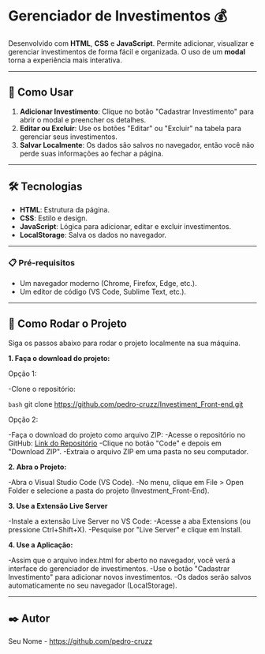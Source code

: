 # Gerenciador de Investimentos 💰

Desenvolvido com **HTML**, **CSS** e **JavaScript**. Permite adicionar, visualizar e gerenciar investimentos de forma fácil e organizada. O uso de um **modal** torna a experiência mais interativa.

---

## 🚀 Como Usar

1. **Adicionar Investimento**: Clique no botão "Cadastrar Investimento" para abrir o modal e preencher os detalhes.
2. **Editar ou Excluir**: Use os botões "Editar" ou "Excluir" na tabela para gerenciar seus investimentos.
3. **Salvar Localmente**: Os dados são salvos no navegador, então você não perde suas informações ao fechar a página.

---

## 🛠️ Tecnologias

- **HTML**: Estrutura da página.
- **CSS**: Estilo e design.
- **JavaScript**: Lógica para adicionar, editar e excluir investimentos.
- **LocalStorage**: Salva os dados no navegador.

---

### 📋 Pré-requisitos

- Um navegador moderno (Chrome, Firefox, Edge, etc.).
- Um editor de código (VS Code, Sublime Text, etc.).

---

## 🚀 Como Rodar o Projeto

Siga os passos abaixo para rodar o projeto localmente na sua máquina.

**1. Faça o download do projeto:**

Opção 1:

-Clone o repositório:

```bash```
   git clone https://github.com/pedro-cruzz/Investiment_Front-end.git

Opção 2:

-Faça o download do projeto como arquivo ZIP:
-Acesse o repositório no GitHub: [Link do Repositório](https://github.com/pedro-cruzz/Investiment_Front-end.git)
-Clique no botão "Code" e depois em "Download ZIP".
-Extraia o arquivo ZIP em uma pasta no seu computador.

**2. Abra o Projeto:**

-Abra o Visual Studio Code (VS Code).
-No menu, clique em File > Open Folder e selecione a pasta do projeto (Investment_Front-End).

**3. Use a Extensão Live Server**

-Instale a extensão Live Server no VS Code:
-Acesse a aba Extensions (ou pressione Ctrl+Shift+X).
-Pesquise por "Live Server" e clique em Install.

**4. Use a Aplicação:**

-Assim que o arquivo index.html for aberto no navegador, você verá a interface do gerenciador de investimentos.
-Use o botão "Cadastrar Investimento" para adicionar novos investimentos.
-Os dados serão salvos automaticamente no seu navegador (LocalStorage).

---

## ✒️ Autor
Seu Nome - https://github.com/pedro-cruzz



